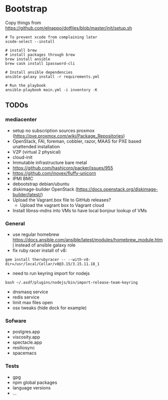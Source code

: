# Bootstrap

Copy things from https://github.com/elnappo/dotfiles/blob/master/init/setup.sh

```shell
# To prevent xcode from complaining later
xcode-select --install

# install brew
# install packages through brew
brew install ansible 
brew cask install 1password-cli

# Install ansible dependencies
ansible-galaxy install -r requirements.yml

# Run the playbook
ansible-playbook main.yml -i inventory -K
```

## TODOs


### mediacenter

- setup no subscription sources proxmox (https://pve.proxmox.com/wiki/Package_Repositories)
- OpenStack, FAI, foreman, cobbler, razor, MAAS for PXE based unattended installation
- V2P (virtual 2 physical)
- cloud-init
- Immutable infrastructure bare metal
- https://github.com/hashicorp/packer/issues/955
- https://github.com/inovex/fluffy-unicorn
- IPMI BMC
- debootstrap debian/ubuntu
- diskimage-builder OpenStack (https://docs.openstack.org/diskimage-builder/latest/)
- Upload the Vagrant.box file to GitHub releases?
    - Upload the vagrant box to Vagrant cloud
- Install libnss-mdns into VMs to have local bonjour lookup of VMs

### General

- use regular homebrew https://docs.ansible.com/ansible/latest/modules/homebrew_module.html instead of ansible galaxy role
- fix ruby racer install of v8:
```shell
gem install therubyracer -- --with-v8-dir=/usr/local/Cellar/v8@3.15/3.15.11.18_1
```

- need to run keyring import for nodejs 
```shell
bash ~/.asdf/plugins/nodejs/bin/import-release-team-keyring
```

- dnsmasq service
- redis service
- limit max files open
- osx tweaks (hide dock for example)

### Sofware

- postgres.app
- viscosity.app
- spectacle.app
- resiliosync
- spacemacs

### Tests

- gpg
- npm global packages
- language versions
- ...

